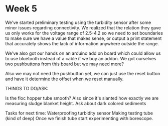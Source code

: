 # Week 5

We've started preliminary testing using the turbidity sensor after some minor issues regarding connectivity.
We realized that the relation they gave us only works for the voltage range of 2.5-4.2 so we need to set boundaries to make sure we have
a value that makes sense, or output a print statement that accurately shows the lack of information anywhere outside the range.


We've also got our hands on an arduino add on board which could allow us to use bluetooth instead of a cable if we buy an addon.
We got ourselves two pushbuttons from this board but we may need more?

Also we may not need the pushbutton yet, we can just use the reset button and have it determine the offset when we reset manually.



THINGS TO DO/ASK:

Is the floc hopper tube smooth?
Also since it's slanted how exactly we are measuring sludge blanket height.
Ask about dark colored sediments


Tasks for next time:
Waterproofing turbidity sensor
Making testing tube (kind of deep)
Once we finish tube start experimenting with borescope.
